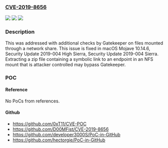 ### [CVE-2019-8656](https://cve.mitre.org/cgi-bin/cvename.cgi?name=CVE-2019-8656)
![](https://img.shields.io/static/v1?label=Product&message=macOS&color=blue)
![](https://img.shields.io/static/v1?label=Version&message=%3C%2010.14%20&color=brighgreen)
![](https://img.shields.io/static/v1?label=Vulnerability&message=Extracting%20a%20zip%20file%20containing%20a%20symbolic%20link%20to%20an%20endpoint%20in%20an%20NFS%20mount%20that%20is%20attacker%20controlled%20may%20bypass%20Gatekeeper&color=brighgreen)

### Description

This was addressed with additional checks by Gatekeeper on files mounted through a network share. This issue is fixed in macOS Mojave 10.14.6, Security Update 2019-004 High Sierra, Security Update 2019-004 Sierra. Extracting a zip file containing a symbolic link to an endpoint in an NFS mount that is attacker controlled may bypass Gatekeeper.

### POC

#### Reference
No PoCs from references.

#### Github
- https://github.com/0xT11/CVE-POC
- https://github.com/D00MFist/CVE-2019-8656
- https://github.com/developer3000S/PoC-in-GitHub
- https://github.com/hectorgie/PoC-in-GitHub

